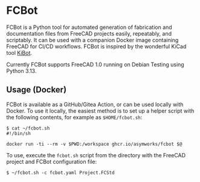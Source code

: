 # FCBot

FCBot is a Python tool for automated generation of fabrication and documentation files from FreeCAD projects easily, repeatably, and scriptably. It can be used with a companion Docker image containing FreeCAD for CI/CD workflows. FCBot is inspired by the wonderful KiCad tool [KiBot](https://github.com/INTI-CMNB/KiBot).

Currently FCBot supports FreeCAD 1.0 running on Debian Testing using Python 3.13.

## Usage (Docker)

FCBot is available as a GitHub/Gitea Action, or can be used locally with Docker. To use it locally, the easiest method is to set up a helper script with the following contents, for example as `$HOME/fcbot.sh`:

```shell
$ cat ~/fcbot.sh
#!/bin/sh

docker run -ti --rm -v $PWD:/workspace ghcr.io/asymworks/fcbot $@
```

To use, execute the `fcbot.sh` script from the directory with the FreeCAD project and FCBot configuration file:

```shell
$ ~/fcbot.sh -c fcbot.yaml Project.FCStd
```
